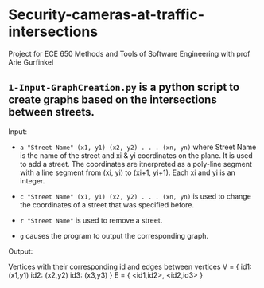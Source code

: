 # Security-cameras-at-traffic-intersections

Project for ECE 650 Methods and Tools of Software Engineering with prof Arie Gurfinkel


## `1-Input-GraphCreation.py` is a python script to create graphs based on the intersections between streets.

Input:

- `a "Street Name" (x1, y1) (x2, y2) . . . (xn, yn)` where Street Name is the name of the street and xi & yi coordinates on the plane. It is used to add a street. The coordinates are itnerpreted as a poly-line segment with a line segment from (xi, yi) to (xi+1, yi+1). Each xi and yi is an integer.

- `c "Street Name" (x1, y1) (x2, y2) . . . (xn, yn)` is used to change the coordinates of a street that was specified before. 

- `r "Street Name"` is used to remove a street.

- `g` causes the program to output the corresponding graph.

Output:

Vertices with their corresponding id and edges between vertices
V = {
id1: (x1,y1)
id2: (x2,y2)
id3: (x3,y3)
}
E = {
<id1,id2>,
<id2,id3>
}
